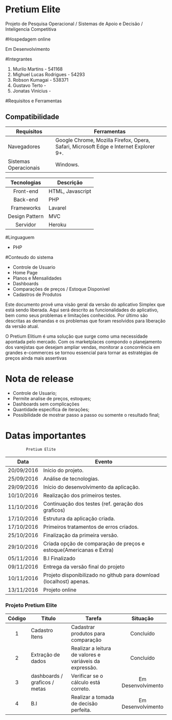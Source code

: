 # Pretium Elite

Projeto de Pesquisa Operacional / Sistemas de Apoio e Decisão / Inteligencia Competitiva


#Hospedagem online

Em Desenvolvimento

#Integrantes

1. Murilo Martins - 541168
2. Mighuel Lucas Rodrigues - 54293
3. Robson Kumagai - 538371
4. Gustavo Terto - 
5. Jonatas Vinicius - 


#Requisitos e Ferramentas 

## Compatibilidade

| Requisitos    | Ferramentas   |
|---------------|---------------|
| Navegadores   | Google Chrome, Mozilla Firefox, Opera, Safari, Microsoft Edge e Internet Explorer 9+.     |
| Sistemas Operacionais     | Windows.    |

| Tecnologias   | Descrição |
|:-------------:|-----------|
| Front-end | HTML, Javascript |
| Back-end  | PHP  |
| Frameworks    | Lavarel     |
| Design Pattern    | MVC   |
| Servidor  | Heroku |

#Linguaguem

- PHP

#Conteudo do sistema

- Controle de Usuario
- Home Page
- Planos e Mensalidades
- Dashboards
- Comparações de preços / Estoque Disponivel
- Cadastros de Produtos


Este documento provê uma visão geral da versão do aplicativo Simplex que está sendo liberada. Aqui será descrito as funcionalidades do aplicativo, bem como seus problemas e limitações conhecidos. Por último são descritas as demandas e os problemas que foram resolvidos para liberação da versão atual.

O Pretium Elitium é uma solução que surge como uma necessidade apontada pelo mercado. Com os marketplaces compondo o planejamento dos varejistas que desejam ampliar vendas, monitorar a concorrência em grandes e-commerces se tornou essencial para tornar as estratégias de preços ainda mais assertivas



# Nota de release



- Controle de Usuario;
- Permite analise de preços, estoques;
- Dashboards sem complicações
- Quantidade especifica de iterações;
- Possibilidade de mostrar passo a passo ou somente o resultado final;


# Datas importantes

             Pretium Elite

| Data          |  Evento            |
|:-------------:|--------------------|
|20/09/2016	|Início do projeto.|
|25/09/2016	|Análise de tecnologias.|
|29/09/2016	|Início do desenvolvimento da aplicação.|
|10/10/2016	|Realização dos primeiros testes.|
|11/10/2016	|Continuação dos testes (ref. geração dos graficos)|
|17/10/2016	|Estrutura da aplicação criada.|
|17/10/2016	|Primeiros tratamentos de erros criados.|
|25/10/2016	|Finalização da primeira versão.|
|29/10/2016	|Criada opção de comparação de preços e estoque(Americanas e Extra)|
|05/11/2016	|B.I Finalizado|
|09/11/2016	|Entrega da versão final do projeto|
|10/11/2016	|Projeto disponibilizado no github para download (localhost) apenas.|
|13/11/2016	|Projeto online|


### Projeto Pretium Elite

| Código    | Título    | Tarefa    | Situação  |
|:---------:|-----------|-----------|:---------:|
| 1 | Cadastro Itens   | Cadastrar produtos para comparação   | Concluído |
| 2 | Extração de dados   | Realizar a leitura de valores e variáveis da expressão.   | Concluído |
| 3 | dashboards / graficos / metas  | Verificar se o cálculo está correto.  | Em Desenvolvimento |
| 4 | B.I  | Realizar a tomada de decisão perfeita.  | Em Desenvolvimento |
